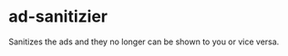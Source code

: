# ad-sanitizier
Sanitizes the ads and they no longer can be shown to you or vice versa.

<work in progress.>
